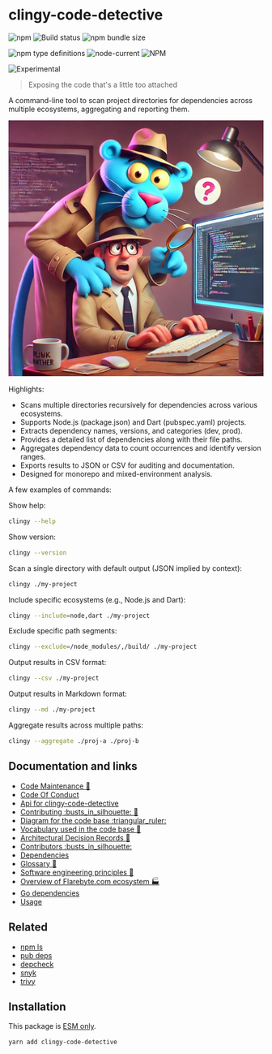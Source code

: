 # clingy-code-detective

![npm](https://img.shields.io/npm/v/clingy-code-detective) ![Build
status](https://github.com/flarebyte/clingy-code-detective/actions/workflows/main.yml/badge.svg)
![npm bundle
size](https://img.shields.io/bundlephobia/min/clingy-code-detective)

![npm type
definitions](https://img.shields.io/npm/types/clingy-code-detective)
![node-current](https://img.shields.io/node/v/clingy-code-detective)
![NPM](https://img.shields.io/npm/l/clingy-code-detective)

![Experimental](https://img.shields.io/badge/status-experimental-blue)

> Exposing the code that's a little too attached

A command-line tool to scan project directories for dependencies across
multiple ecosystems, aggregating and reporting them.

![Hero image for clingy-code-detective](clingy-code-detective-hero-512.jpeg)

Highlights:

-   Scans multiple directories recursively for dependencies across various
    ecosystems.
-   Supports Node.js (package.json) and Dart (pubspec.yaml) projects.
-   Extracts dependency names, versions, and categories (dev, prod).
-   Provides a detailed list of dependencies along with their file paths.
-   Aggregates dependency data to count occurrences and identify version
    ranges.
-   Exports results to JSON or CSV for auditing and documentation.
-   Designed for monorepo and mixed-environment analysis.

A few examples of commands:

Show help:

```bash
clingy --help

```

Show version:

```bash
clingy --version

```

Scan a single directory with default output (JSON implied by context):

```bash
clingy ./my-project

```

Include specific ecosystems (e.g., Node.js and Dart):

```bash
clingy --include=node,dart ./my-project

```

Exclude specific path segments:

```bash
clingy --exclude=/node_modules/,/build/ ./my-project

```

Output results in CSV format:

```bash
clingy --csv ./my-project

```

Output results in Markdown format:

```bash
clingy --md ./my-project

```

Aggregate results across multiple paths:

```bash
clingy --aggregate ./proj-a ./proj-b

```

## Documentation and links

-   [Code Maintenance :wrench:](MAINTENANCE.md)
-   [Code Of Conduct](CODE_OF_CONDUCT.md)
-   [Api for clingy-code-detective](API.md)
-   [Contributing :busts\_in\_silhouette: :construction:](CONTRIBUTING.md)
-   [Diagram for the code base :triangular\_ruler:](INTERNAL.md)
-   [Vocabulary used in the code base :book:](CODE_VOCABULARY.md)
-   [Architectural Decision Records :memo:](DECISIONS.md)
-   [Contributors
    :busts\_in\_silhouette:](https://github.com/flarebyte/clingy-code-detective/graphs/contributors)
-   [Dependencies](https://github.com/flarebyte/clingy-code-detective/network/dependencies)
-   [Glossary
    :book:](https://github.com/flarebyte/overview/blob/main/GLOSSARY.md)
-   [Software engineering principles
    :gem:](https://github.com/flarebyte/overview/blob/main/PRINCIPLES.md)
-   [Overview of Flarebyte.com ecosystem
    :factory:](https://github.com/flarebyte/overview)
-   [Go dependencies](DEPENDENCIES.md)
-   [Usage](USAGE.md)

## Related

-   [npm ls](https://docs.npmjs.com/cli/v10/commands/npm-ls)
-   [pub deps](https://dart.dev/tools/pub/cmd/pub-deps)
-   [depcheck](https://github.com/depcheck/depcheck)
-   [snyk](https://snyk.io/)
-   [trivy](https://github.com/aquasecurity/trivy)

## Installation

This package is [ESM
only](https://blog.sindresorhus.com/get-ready-for-esm-aa53530b3f77).

```bash
yarn add clingy-code-detective
```
